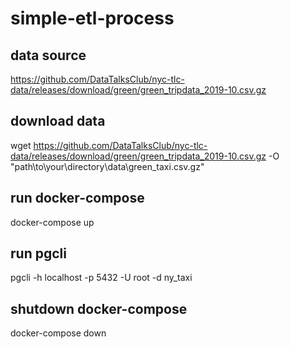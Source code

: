 # simple-etl-process

## data source
https://github.com/DataTalksClub/nyc-tlc-data/releases/download/green/green_tripdata_2019-10.csv.gz

## download data
wget https://github.com/DataTalksClub/nyc-tlc-data/releases/download/green/green_tripdata_2019-10.csv.gz -O "path\to\your\directory\data\green_taxi.csv.gz"

## run docker-compose
docker-compose up

## run pgcli
pgcli -h localhost -p 5432 -U root -d ny_taxi

## shutdown docker-compose
docker-compose down

